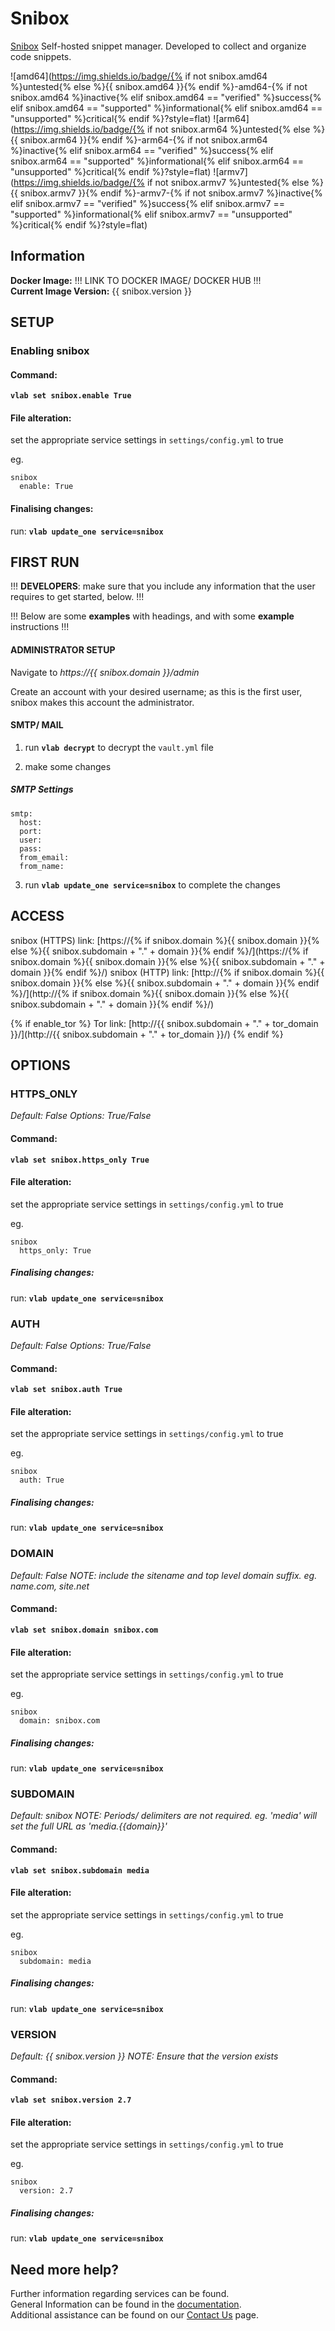 # Snibox

[Snibox](https://snibox.github.io/) Self-hosted snippet manager. Developed to collect and organize code snippets.

![amd64](https://img.shields.io/badge/{% if not snibox.amd64 %}untested{% else %}{{ snibox.amd64 }}{% endif %}-amd64-{% if not snibox.amd64 %}inactive{% elif snibox.amd64 == "verified" %}success{% elif snibox.amd64 == "supported" %}informational{% elif snibox.amd64 == "unsupported" %}critical{% endif %}?style=flat)
![arm64](https://img.shields.io/badge/{% if not snibox.arm64 %}untested{% else %}{{ snibox.arm64 }}{% endif %}-arm64-{% if not snibox.arm64 %}inactive{% elif snibox.arm64 == "verified" %}success{% elif snibox.arm64 == "supported" %}informational{% elif snibox.arm64 == "unsupported" %}critical{% endif %}?style=flat)
![armv7](https://img.shields.io/badge/{% if not snibox.armv7 %}untested{% else %}{{ snibox.armv7 }}{% endif %}-armv7-{% if not snibox.armv7 %}inactive{% elif snibox.armv7 == "verified" %}success{% elif snibox.armv7 == "supported" %}informational{% elif snibox.armv7 == "unsupported" %}critical{% endif %}?style=flat)

## Information


**Docker Image:** !!! LINK TO DOCKER IMAGE/ DOCKER HUB !!!  
**Current Image Version:** {{ snibox.version }}

## SETUP

### Enabling snibox

#### Command:

**`vlab set snibox.enable True`**

#### File alteration:

set the appropriate service settings in `settings/config.yml` to true

eg.
```
snibox
  enable: True
```

#### Finalising changes:

run: **`vlab update_one service=snibox`**

## FIRST RUN

!!! **DEVELOPERS**: make sure that you include any information that the user requires to get started, below. !!!

!!! Below are some **examples** with headings, and with some **example** instructions !!!

#### ADMINISTRATOR SETUP

Navigate to *https://{{ snibox.domain }}/admin*

Create an account with your desired username; as this is the first user, snibox makes this account the administrator.

#### SMTP/ MAIL

1. run **`vlab decrypt`** to decrypt the `vault.yml` file

2. make some changes


##### SMTP Settings
```
smtp:
  host:
  port:
  user:
  pass:
  from_email:
  from_name:
```

3. run **`vlab update_one service=snibox`** to complete the changes


## ACCESS

snibox (HTTPS) link: [https://{% if snibox.domain %}{{ snibox.domain }}{% else %}{{ snibox.subdomain + "." + domain }}{% endif %}/](https://{% if snibox.domain %}{{ snibox.domain }}{% else %}{{ snibox.subdomain + "." + domain }}{% endif %}/)
snibox (HTTP) link: [http://{% if snibox.domain %}{{ snibox.domain }}{% else %}{{ snibox.subdomain + "." + domain }}{% endif %}/](http://{% if snibox.domain %}{{ snibox.domain }}{% else %}{{ snibox.subdomain + "." + domain }}{% endif %}/)

{% if enable_tor %}
Tor link: [http://{{ snibox.subdomain + "." + tor_domain }}/](http://{{ snibox.subdomain + "." + tor_domain }}/)
{% endif %}

## OPTIONS

### HTTPS_ONLY
*Default: False*
*Options: True/False*

#### Command:

**`vlab set snibox.https_only True`**

#### File alteration:

set the appropriate service settings in `settings/config.yml` to true

eg.
```
snibox
  https_only: True
```

##### Finalising changes:

run: **`vlab update_one service=snibox`**

### AUTH
*Default: False*
*Options: True/False*

#### Command:

**`vlab set snibox.auth True`**

#### File alteration:

set the appropriate service settings in `settings/config.yml` to true

eg.
```
snibox
  auth: True
```

##### Finalising changes:

run: **`vlab update_one service=snibox`**

### DOMAIN
*Default: False*
*NOTE: include the sitename and top level domain suffix. eg. name.com, site.net*

#### Command:

**`vlab set snibox.domain snibox.com`**

#### File alteration:

set the appropriate service settings in `settings/config.yml` to true

eg.
```
snibox
  domain: snibox.com
```

##### Finalising changes:

run: **`vlab update_one service=snibox`**

### SUBDOMAIN
*Default: snibox*
*NOTE: Periods/ delimiters are not required. eg. 'media' will set the full URL as 'media.{{domain}}'*

#### Command:

**`vlab set snibox.subdomain media`**

#### File alteration:

set the appropriate service settings in `settings/config.yml` to true

eg.
```
snibox
  subdomain: media
```

##### Finalising changes:

run: **`vlab update_one service=snibox`**

### VERSION
*Default: {{  snibox.version  }}*
*NOTE: Ensure that the version exists*

#### Command:

**`vlab set snibox.version 2.7`**

#### File alteration:

set the appropriate service settings in `settings/config.yml` to true

eg.
```
snibox
  version: 2.7
```

##### Finalising changes:

run: **`vlab update_one service=snibox`**

## Need more help?
Further information regarding services can be found. \
General Information can be found in the [documentation](https://docs.vivumlab.com). \
Additional assistance can be found on our [Contact Us](https://docs.vivumlab.com/Contact-us) page.
